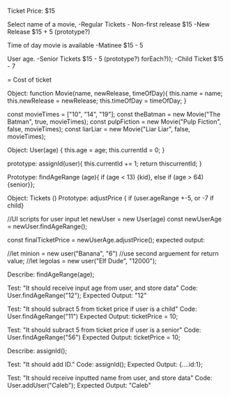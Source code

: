 Ticket Price: $15

Select name of a movie,
-Regular Tickets - Non-first release $15
-New Release $15 + 5 (prototype?)

Time of day movie is available
-Matinee $15 - 5

User age.
-Senior Tickets $15 - 5 (prototype?) forEach?));
-Child Ticket $15 - 7

= Cost of ticket


Object: function Movie(name, newRelease, timeOfDay){
  this.name = name;
  this.newRelease = newRelease;
  this.timeOfDay = timeOfDay;
}

const movieTimes = ["10", "14", "19"];
const theBatman = new Movie("The Batman", true, movieTimes);
const pulpFiction = new Movie("Pulp Fiction", false, movieTimes);
const liarLiar = new Movie("Liar Liar", false, movieTimes);

Object: User(age) {
  this.age = age;
  this.currentId = 0;
}

  prototype: assignId(user){
    this.currentId += 1;
    return thiscurrentId;
  }

  Prototype: findAgeRange (age){
    if (age < 13) {kid}, else if (age > 64) {senior}};

Object: Tickets ()
  Prototype: adjustPrice {
    if (user.ageRange +-5, or -7 if child}


//UI scripts for user input
let newUser = new User(age)
const newUserAge = newUser.findAgeRange();

const finalTicketPrice = newUserAge.adjustPrice();
  expected output:

//let minion = new user("Banana", "6") //use second arguement for return value;
//let legolas = new user("Elf Dude", "12000");



Describe: findAgeRange(age);

Test: "It should receive input age from user, and store data"
Code: User.findAgeRange("12");
Expected Output: "12"

Test: "It should subract 5 from ticket price if user is a child"
Code: User.findAgeRange("11")
Expected Output: ticketPrice = 10;

Test: "It should subract 5 from ticket price if user is a senior"
Code: User.findAgeRange("56")
Expected Output: ticketPrice = 10;



Describe: assignId();

Test: "It should add ID."
Code: assignId();
Expected Output: <object> {....id:1};




Test: "It should receive inputted name from user, and store data"
Code: User.addUser("Caleb");
Expected Output: "Caleb"
